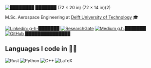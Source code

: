 ![████████ ███████ (72 × 20 in) (72 × 14 in)(2)](https://user-images.githubusercontent.com/26066340/153759350-07f01d04-9b6f-4a9a-be25-d24eb343bb6b.gif)

M.Sc. Aerospace Engineering at [Delft University of Technology](https://www.tudelft.nl/en/) 🎓

[![Linkedin: g-h-███████](https://img.shields.io/badge/-████████-blue?style=flat-square&logo=Linkedin&logoColor=white&link=https://www.linkedin.com/in/g-h-███████/)](https://www.linkedin.com/in/g-h-███████/)
[![ResearchGate](https://img.shields.io/badge/ResearchGate-00CCBB?logo=ResearchGate&logoColor=white)](Https://www.researchgate.net/profile/████████-███████)
[![Medium g.h.███████](https://img.shields.io/badge/Medium-12100E?logo=medium&logoColor=white)](https://medium.com/@g.h.███████)
[![GitHub ███████████████](https://img.shields.io/github/followers/███████████████?label=follow&style=social)](https://github.com/███████████████)

## Languages I code in 👨‍💻️
![Rust](https://img.shields.io/badge/rust-%23000000.svg?style=for-the-badge&logo=rust&logoColor=white)
![Python](https://img.shields.io/badge/python-3670A0?style=for-the-badge&logo=python&logoColor=ffdd54)
![C++](https://img.shields.io/badge/c++-%2300599C.svg?style=for-the-badge&logo=c%2B%2B&logoColor=white)
![LaTeX](https://img.shields.io/badge/latex-%23008080.svg?style=for-the-badge&logo=latex&logoColor=white)
